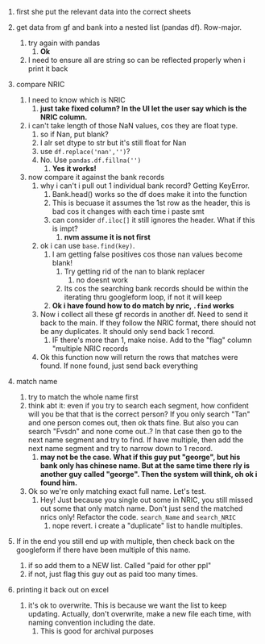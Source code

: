 1. first she put the relevant data into the correct sheets
2. get data from gf and bank into a nested list (pandas df). Row-major.
   1. try again with pandas
      1. **Ok**
   2. I need to ensure all are string so can be reflected properly when i print it back
3. compare NRIC
   1. I need to know which is NRIC
      1. **just take fixed column? In the UI let the user say which is the NRIC column.**
   2. i can't take length of those NaN values, cos they are float type.
      1. so if Nan, put blank?
      2. I alr set dtype to str but it's still float for Nan
      3. use `df.replace('nan','')`?
      4. No. Use `pandas.df.fillna('')`
         1. **Yes it works!**
   3. now compare it against the bank records
      1. why i can't i pull out 1 individual bank record? Getting KeyError.
         1. Bank.head() works so the df does make it into the function
         2. This is becuase it assumes the 1st row as the header, this is bad cos it changes with each time i paste smt
         3. can consider `df.iloc[]` it still ignores the header. What if this is impt?
            1. **nvm assume it is not first**
      2. ok i can use `base.find(key)`. 
         1. I am getting false positives cos those nan values become blank!
            1. Try getting rid of the nan to blank replacer
               1. no doesnt work
            2. Its cos the searching bank records should be within the iterating thru googleform loop, if not it will keep
         2. **Ok i have found how to do match by nric, `.find` works** 
      3. Now i collect all these gf records in another df. Need to send it back to the main. If they follow the NRIC format, there should not be any duplicates. It should only send back 1 record.
         1. IF there's more than 1, make noise. Add to the "flag" column "multiple NRIC records 
      4. Ok this function now will return the rows that matches were found. If none found, just send back everything

4. match name
   1. try to match the whole name first
   2. think abt it: even if you try to search each segment, how confident will you be that that is the correct person? If you only search "Tan" and one person comes out, then ok thats fine. But also you can search "Fvsdn" and none come out..? In that case then go to the next name segment and try to find. If have multiple, then add the next name segment and try to narrow down to 1 record.
      1. **may not be the case. What if this guy put "george", but his bank only has chinese name. But at the same time there rly is another guy called "george". Then the system will think, oh ok i found him.** 
   3. Ok so we're only matching exact full name. Let's test.
      1. Hey! Just because you single out some in NRIC, you still missed out some that only match name. Don't just send the matched nrics only! Refactor the code. `search_Name` and `search_NRIC` 
         1. nope revert. i create a "duplicate" list to handle multiples.

5. If in the end you still end up with multiple, then check back on the googleform if there have been multiple of this name.
   1. if so add them to a NEW list. Called "paid for other ppl"
   2. if not, just flag this guy out as paid too many times.

6. printing it back out on excel
   1. it's ok to overwrite. This is because we want the list to keep updating. Actually, don't overwrite, make a new file each time, with naming convention including the date.
      1. This is good for archival purposes